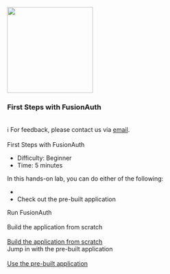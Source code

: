 <!-- TOP -->
<div class="top">
  <img src="https://cdn.prod.website-files.com/617b1b1f42c1da41aeae3413/6573599a9ea8c6ccef655afd_primary-logo.png" width=200/>
  <div class="scenario-title-section">
    <span class="scenario-title"><h3>First Steps with FusionAuth</h3></span>
    <br />
    <span class="scenario-subtitle">ℹ️ For feedback, please contact us via <a href="mailto:kirsten.hunter@fusionauth.io">email</a>.</span>
  </div>
</div>

<!-- CONTENT -->
<main>
    <br/>
    <div class="container px-4 py-2">
     <div class="row g-4 py-2 row-cols-1 row-cols-lg-1">
      <div class="feature col div-choice">
            <div class="scenario-description">First Steps with FusionAuth</div>
            <ul>
              <li><span class="scenario-description-attribute">Difficulty</span>: Beginner</li>
              <li><span class="scenario-description-attribute">Time</span>: 5 minutes</li>
            </ul>
            <div class="scenario-objectives">In this hands-on lab, you can do either of the following:</div>
            <ul>
              <li><Build a React application using FusionAuth</li>
                <li>Check out the pre-built application</li>
            </ul>
      </div>
     </div>
    </div>
    <div class="container px-4 py-2">
        <div class="scenario-choices">Run FusionAuth</div><br/>
        <div class="row g-4 py-2 row-cols-1 row-cols-lg-1">
          <div class="feature col div-choice">
            <div class="astradb-line1">Build the application from scratch</div>
            <br />
            <a href='command:katapod.loadPage?[{"step":"step1"}]' class="btn btn-primary">
              Build the application from scratch
            </a>
          </div>
          <div class="feature col div-choice">
            <div class="cassandra-line1">Jump in with the pre-built application</div>
            <br/>
            <a href='command:katapod.loadPage?[{"step":"step1"}]' class="btn btn-primary">
              Use the pre-built application
            </a>   
          </div>
        </div>
    </div>
</main>





